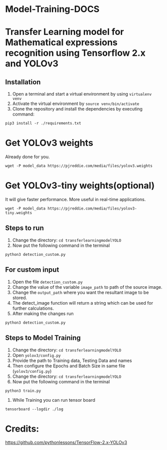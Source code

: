 # Model-Training-DOCS

# Transfer Learning model for Mathematical expressions recognition using Tensorflow 2.x and YOLOv3

## Installation

1. Open a terminal and start a virtual environment by using `virtualenv venv`
2. Activate the virtual environment by `source venv/bin/activate`
3. Clone the repository and install the dependencies by executing command:

```
pip3 install -r ./requirements.txt
```

# Get YOLOv3 weights

Already done for you.

```
wget -P model_data https://pjreddie.com/media/files/yolov3.weights
```

# Get YOLOv3-tiny weights(optional)

It will give faster performance. More useful in real-time applications.

```
wget -P model_data https://pjreddie.com/media/files/yolov3-tiny.weights
```

## Steps to run

1. Change the directory: `cd transferlearningmodelYOLO`
2. Now put the following command in the terminal

```
python3 detection_custom.py
```

## For custom input

1. Open the file `detection_custom.py`
2. Change the value of the variable `image_path` to path of the source image.
3. Change the `output_path` where you want the resultant image to be stored.
4. The detect_image function will return a string which can be used for further calculations.
5. After making the changes run

```
python3 detection_custom.py
```

## Steps to Model Training

1. Change the directory: `cd transferlearningmodelYOLO`
2. Open  `yolov3/config.py` 
3. Provide the path to Training data, Testing Data and names
4. Then configure the Epochs and Batch Size in same file (`yolov3/config.py`)
5. Change the directory: `cd transferlearningmodelYOLO`
6. Now put the following command in the terminal

```
python3 train.py
```

1. While Training you can run tensor board 

```
tensorboard --logdir ./log
```

# Credits:

https://github.com/pythonlessons/TensorFlow-2.x-YOLOv3
